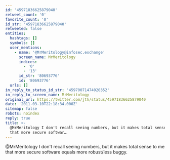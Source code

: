 ```yaml
---
id: '45971836625879040'
retweet_count: '0'
favorite_count: '0'
id_str: '45971836625879040'
retweeted: false
entities:
  hashtags: []
  symbols: []
  user_mentions:
    - name: '@MrMeritology@infosec.exchange'
      screen_name: MrMeritology
      indices:
        - '0'
        - '13'
      id_str: '80693776'
      id: '80693776'
  urls: []
in_reply_to_status_id_str: '45970071474020352'
in_reply_to_screen_name: MrMeritology
original_url: https://twitter.com/jth/status/45971836625879040
date: '2011-03-10T22:18:34.000Z'
sitemap: false
robots: noindex
reply: true
title: >-
  @MrMeritology I don't recall seeing numbers, but it makes total sense to me
  that more secure softwar…
---
```


@MrMeritology I don't recall seeing numbers, but it makes total sense to me that more secure software equals more robust/less buggy.